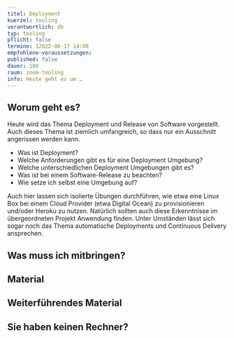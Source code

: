 ```yaml
---
titel: Deployment
kuerzel: tooling
verantwortlich: db
typ: tooling
pflicht: false
termine: 12022-06-17 14:00
empfohlene-voraussetzungen: 
published: false
dauer: 180
raum: zoom-tooling
info: Heute geht es um …
---
```


## Worum geht es?
Heute wird das Thema Deployment und Release von Software vorgestellt. Auch dieses Thema ist ziemlich umfangreich, so dass nur ein Ausschnitt angerissen werden kann. 

* Was ist Deployment? 
* Welche Anforderungen gibt es für eine Deployment Umgebung? 
* Welche unterschiedlichen Deployment Umgebungen gibt es? 
* Was ist bei einem Software-Release zu beachten? 
* Wie setze ich selbst eine Umgebung auf? 

Auch hier lassen sich isolierte Übungen durchführen, wie etwa eine Linux Box bei einem Cloud Provider (etwa Digital Ocean) zu provisionieren und/oder Heroku zu nutzen. Natürlich sollten auch diese Erkenntnisse im übergeordneten Projekt Anwendung finden. Unter Umständen lässt sich sogar noch das Thema automatische Deployments und Continuous Delivery ansprechen. 

## Was muss ich mitbringen?

## Material

## Weiterführendes Material

## Sie haben keinen Rechner?
